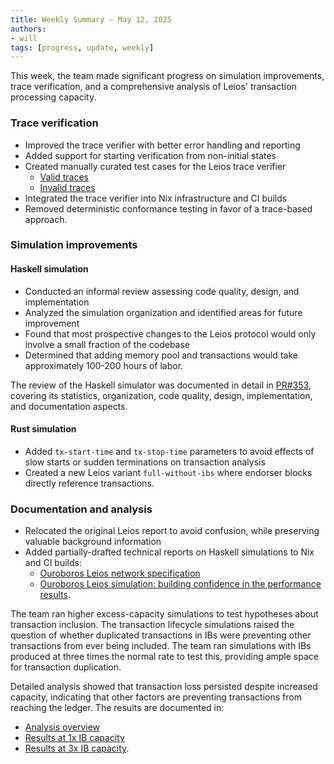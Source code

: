 ```yaml
---
title: Weekly Summary – May 12, 2025
authors:
- will
tags: [progress, update, weekly]
---
```


This week, the team made significant progress on simulation improvements, trace verification, and a comprehensive analysis of Leios' transaction processing capacity.

### Trace verification

- Improved the trace verifier with better error handling and reporting
- Added support for starting verification from non-initial states
- Created manually curated test cases for the Leios trace verifier
  - [Valid traces](https://github.com/input-output-hk/ouroboros-leios/blob/main/leios-trace-verifier/examples/valid/)
  - [Invalid traces](https://github.com/input-output-hk/ouroboros-leios/blob/main/leios-trace-verifier/examples/invalid/)
- Integrated the trace verifier into Nix infrastructure and CI builds
- Removed deterministic conformance testing in favor of a trace-based approach.

### Simulation improvements

#### Haskell simulation
- Conducted an informal review assessing code quality, design, and implementation
- Analyzed the simulation organization and identified areas for future improvement
- Found that most prospective changes to the Leios protocol would only involve a small fraction of the codebase
- Determined that adding memory pool and transactions would take approximately 100-200 hours of labor.

The review of the Haskell simulator was documented in detail in [PR#353](https://github.com/input-output-hk/ouroboros-leios/pull/353), covering its statistics, organization, code quality, design, implementation, and documentation aspects.

#### Rust simulation
- Added `tx-start-time` and `tx-stop-time` parameters to avoid effects of slow starts or sudden terminations on transaction analysis
- Created a new Leios variant `full-without-ibs` where endorser blocks directly reference transactions.

### Documentation and analysis

- Relocated the original Leios report to avoid confusion, while preserving valuable background information
- Added partially-drafted technical reports on Haskell simulations to Nix and CI builds:
  - [Ouroboros Leios network specification](https://github.com/input-output-hk/ouroboros-leios/blob/main/simulation/docs/network-spec/ReadMe.md)
  - [Ouroboros Leios simulation: building confidence in the performance results](https://github.com/input-output-hk/ouroboros-leios/blob/main/simulation/docs/ReadMe.md).

The team ran higher excess-capacity simulations to test hypotheses about transaction inclusion. The transaction lifecycle simulations raised the question of whether duplicated transactions in IBs were preventing other transactions from ever being included. The team ran simulations with IBs produced at three times the normal rate to test this, providing ample space for transaction duplication.

Detailed analysis showed that transaction loss persisted despite increased capacity, indicating that other factors are preventing transactions from reaching the ledger. The results are documented in:
- [Analysis overview](https://github.com/input-output-hk/ouroboros-leios/blob/main/analysis/sims/2025w20/)
- [Results at 1x IB capacity](https://github.com/input-output-hk/ouroboros-leios/blob/main/analysis/sims/2025w20/analysis1x.ipynb)
- [Results at 3x IB capacity](https://github.com/input-output-hk/ouroboros-leios/blob/main/analysis/sims/2025w20/analysis3x.ipynb).


